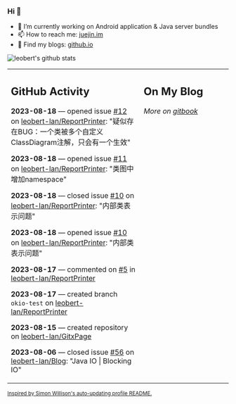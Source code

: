 ### Hi 👋

<!--
**leobert-lan/leobert-lan** is a ✨ _special_ ✨ repository because its `README.md` (this file) appears on your GitHub profile.

Here are some ideas to get you started:

- 🔭 I’m currently working on ...
- 🌱 I’m currently learning ...
- 👯 I’m looking to collaborate on ...
- 🤔 I’m looking for help with ...
- 💬 Ask me about ...
- 📫 How to reach me: ...
- 😄 Pronouns: ...
- ⚡ Fun fact: ...
-->

- 🔭 I’m currently working on Android application & Java server bundles
- 📫 How to reach me: [juejin.im](https://juejin.cn/user/2066737589654327)
- 👀 Find my blogs: [github.io](https://leobert-lan.github.io/)


![leobert's github stats](https://github-readme-stats.vercel.app/api?username=leobert-lan&show_icons=true&count_private=true)

<table><tr><td valign="top" width="60%">

## GitHub Activity
<!-- githubActivity starts -->
**2023-08-18** — opened issue [#12](https://github.com/leobert-lan/ReportPrinter/issues/12) on [leobert-lan/ReportPrinter](https://github.com/leobert-lan/ReportPrinter): "疑似存在BUG：一个类被多个自定义ClassDiagram注解，只会有一个生效"

**2023-08-18** — opened issue [#11](https://github.com/leobert-lan/ReportPrinter/issues/11) on [leobert-lan/ReportPrinter](https://github.com/leobert-lan/ReportPrinter): "类图中增加namespace"

**2023-08-18** — closed issue [#10](https://github.com/leobert-lan/ReportPrinter/issues/10) on [leobert-lan/ReportPrinter](https://github.com/leobert-lan/ReportPrinter): "内部类表示问题"

**2023-08-18** — opened issue [#10](https://github.com/leobert-lan/ReportPrinter/issues/10) on [leobert-lan/ReportPrinter](https://github.com/leobert-lan/ReportPrinter): "内部类表示问题"

**2023-08-17** — commented on [#5](https://github.com/leobert-lan/ReportPrinter/issues/5#issuecomment-1681617436) in [leobert-lan/ReportPrinter](https://github.com/leobert-lan/ReportPrinter)

**2023-08-17** — created branch `okio-test` on [leobert-lan/ReportPrinter](https://github.com/leobert-lan/ReportPrinter)

**2023-08-15** — created repository on [leobert-lan/GitxPage](https://github.com/leobert-lan/GitxPage)

**2023-08-06** — closed issue [#56](https://github.com/leobert-lan/Blog/issues/56) on [leobert-lan/Blog](https://github.com/leobert-lan/Blog): "Java IO | Blocking IO"
<!-- githubActivity ends -->
</td><td valign="top" width="40%">

## On My Blog
<!-- blog starts -->

<!-- blog ends -->
_More on [gitbook](https://leobert-lan.github.io/)_
</td></tr></table>

<sub><a href="https://simonwillison.net/2020/Jul/10/self-updating-profile-readme/">Inspired by Simon Willison's auto-updating profile README.</a></sub>